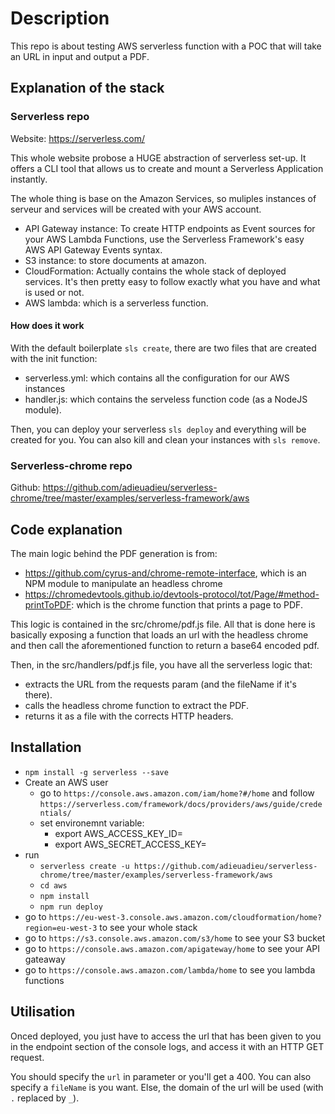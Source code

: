 # Description
This repo is about testing AWS serverless function with a POC that will take an URL in input and output a PDF.

## Explanation of the stack

### Serverless repo
Website: https://serverless.com/

This whole website probose a HUGE abstraction of serverless set-up. It offers a CLI tool that allows us to create and mount a Serverless Application instantly.

The whole thing is base on the Amazon Services, so muliples instances of serveur and services will be created with your AWS account.
- API Gateway instance: To create HTTP endpoints as Event sources for your AWS Lambda Functions, use the Serverless Framework's easy AWS API Gateway Events syntax.
- S3 instance: to store documents at amazon.
- CloudFormation: Actually contains the whole stack of deployed services. It's then pretty easy to follow exactly what you have and what is used or not.
- AWS lambda: which is a serverless function.

#### How does it work
With the default boilerplate `sls create`, there are two files that are created with the init function:
- serverless.yml: which contains all the configuration for our AWS instances
- handler.js: which contains the serveless function code (as a NodeJS module).

Then, you can deploy your serverless `sls deploy` and everything will be created for you. You can also kill and clean your instances with `sls remove`.

### Serverless-chrome repo
Github: https://github.com/adieuadieu/serverless-chrome/tree/master/examples/serverless-framework/aws

## Code explanation

The main logic behind the PDF generation is from:
- https://github.com/cyrus-and/chrome-remote-interface, which is an NPM module to manipulate an headless chrome
- https://chromedevtools.github.io/devtools-protocol/tot/Page/#method-printToPDF: which is the chrome function that prints a page to PDF.

This logic is contained in the src/chrome/pdf.js file. All that is done here is basically exposing a function that loads an url with the headless chrome and then call the aforementioned function to return a base64 encoded pdf.

Then, in the src/handlers/pdf.js file, you have all the serverless logic that:
- extracts the URL from the requests param (and the fileName if it's there).
- calls the headless chrome function to extract the PDF.
- returns it as a file with the corrects HTTP headers.

## Installation

- `npm install -g serverless --save`
- Create an AWS user
    - go to `https://console.aws.amazon.com/iam/home?#/home` and follow `https://serverless.com/framework/docs/providers/aws/guide/credentials/`
    - set environemnt variable:
        - export AWS_ACCESS_KEY_ID=
        - export AWS_SECRET_ACCESS_KEY=
- run
    - `serverless create -u https://github.com/adieuadieu/serverless-chrome/tree/master/examples/serverless-framework/aws`
    - `cd aws`
    - `npm install`
    - `npm run deploy`
- go to `https://eu-west-3.console.aws.amazon.com/cloudformation/home?region=eu-west-3` to see your whole stack
- go to `https://s3.console.aws.amazon.com/s3/home` to see your S3 bucket
- go to `https://console.aws.amazon.com/apigateway/home` to see your API gateaway
- go to `https://console.aws.amazon.com/lambda/home` to see you lambda functions

## Utilisation
Onced deployed, you just have to access the url that has been given to you in the endpoint section of the console logs, and access it with an HTTP GET request.

You should specify the `url` in parameter or you'll get a 400.
You can also specify a `fileName` is you want. Else, the domain of the url will be used (with `.` replaced by `_`).
